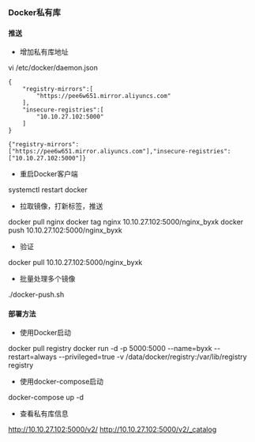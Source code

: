 ### Docker私有库

#### 推送

- 增加私有库地址

vi /etc/docker/daemon.json
```
{
    "registry-mirrors":[
        "https://pee6w651.mirror.aliyuncs.com"
    ],
    "insecure-registries":[
        "10.10.27.102:5000"
    ]
}
```
```
{"registry-mirrors":["https://pee6w651.mirror.aliyuncs.com"],"insecure-registries":["10.10.27.102:5000"]}
```

- 重启Docker客户端

systemctl restart docker

- 拉取镜像，打新标签，推送

docker pull nginx
docker tag nginx 10.10.27.102:5000/nginx_byxk
docker push 10.10.27.102:5000/nginx_byxk

- 验证

docker pull 10.10.27.102:5000/nginx_byxk

- 批量处理多个镜像

./docker-push.sh

#### 部署方法

- 使用Docker启动

docker pull registry
docker run -d -p 5000:5000 --name=byxk --restart=always --privileged=true  -v /data/docker/registry:/var/lib/registry registry

- 使用docker-compose启动

docker-compose up -d

- 查看私有库信息

http://10.10.27.102:5000/v2/
http://10.10.27.102:5000/v2/_catalog
